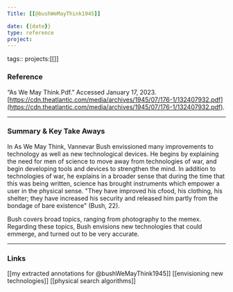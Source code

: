 ```yaml
---
Title: [[@bushWeMayThink1945]]

date: {{date}}
type: reference
project:
---
```


tags:: 
projects:[[]]

### Reference 

“As We May Think.Pdf.” Accessed January 17, 2023. [https://cdn.theatlantic.com/media/archives/1945/07/176-1/132407932.pdf](https://cdn.theatlantic.com/media/archives/1945/07/176-1/132407932.pdf).


---

### Summary & Key Take Aways

In As We May Think, Vannevar Bush envissioned many improvements to technology as well as new technological devices. He begins by explaining the need for men of science to move away from technologies of war, and begin developing tools and devices to strengthen the mind. In addition to technologies of war, he explains in a broader sense that during the time that this was being written, science has brought instruments which empower a user in the physical sense. "They have improved his cfood, his clothing, his shelter; they have increased his security and released him partly from the bondage of bare existence" (Bush, 22). 

Bush covers broad topics, ranging from photography to the memex. Regarding these topics, Bush envisions new technologies that could emmerge, and turned out to be very accurate. 

--- 

### Links
[[my extracted annotations for @bushWeMayThink1945]]
[[envisioning new technologies]]
[[physical search algorithms]]
